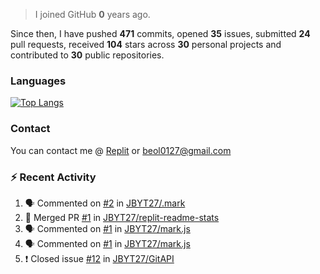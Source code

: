 > I joined GitHub **0** years ago.

Since then, I have pushed **471** commits, opened **35** issues, submitted **24** pull requests, received **104** stars across **30** personal projects and contributed to **30** public repositories.


### Languages

[![Top Langs](https://github-readme-stats.vercel.app/api/top-langs/?username=JBYT27&layout=compact)](https://github.com/anuraghazra/github-readme-stats)


### Contact
You can contact me @ [Replit](https://replit.com/@JBloves27) or beol0127@gmail.com

### :zap: Recent Activity

<!--START_SECTION:activity-->
1. 🗣 Commented on [#2](https://github.com/JBYT27/.mark/issues/2) in [JBYT27/.mark](https://github.com/JBYT27/.mark)
2. 🎉 Merged PR [#1](https://github.com/JBYT27/replit-readme-stats/pull/1) in [JBYT27/replit-readme-stats](https://github.com/JBYT27/replit-readme-stats)
3. 🗣 Commented on [#1](https://github.com/JBYT27/mark.js/issues/1) in [JBYT27/mark.js](https://github.com/JBYT27/mark.js)
4. 🗣 Commented on [#1](https://github.com/JBYT27/mark.js/issues/1) in [JBYT27/mark.js](https://github.com/JBYT27/mark.js)
5. ❗️ Closed issue [#12](https://github.com/JBYT27/GitAPI/issues/12) in [JBYT27/GitAPI](https://github.com/JBYT27/GitAPI)
<!--END_SECTION:activity-->
